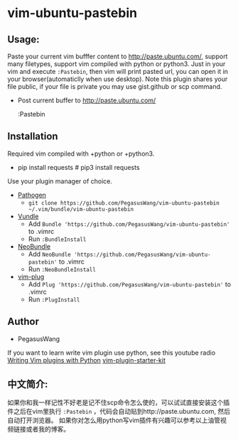# vim-ubuntu-pastebin

## Usage:
Paste your current vim bufffer content to http://paste.ubuntu.com/, support many filetypes, support vim compiled with python or python3. Just in your vim and execute `:Pastebin`, then vim will print pasted url, you can open it in your browser(automaticlly when use desktop). Note this plugin shares your file public, if your file is private you may use gist.github or scp command.

- Post current buffer to http://paste.ubuntu.com/

    :Pastebin


## Installation

Required vim compiled with +python or +python3.

- pip install requests            # pip3 install requests

Use your plugin manager of choice.

- [Pathogen](https://github.com/tpope/vim-pathogen)
  - `git clone https://github.com/PegasusWang/vim-ubuntu-pastebin ~/.vim/bundle/vim-ubuntu-pastebin`
- [Vundle](https://github.com/gmarik/vundle)
  - Add `Bundle 'https://github.com/PegasusWang/vim-ubuntu-pastebin'` to .vimrc
  - Run `:BundleInstall`
- [NeoBundle](https://github.com/Shougo/neobundle.vim)
  - Add `NeoBundle 'https://github.com/PegasusWang/vim-ubuntu-pastebin'` to .vimrc
  - Run `:NeoBundleInstall`
- [vim-plug](https://github.com/junegunn/vim-plug)
  - Add `Plug 'https://github.com/PegasusWang/vim-ubuntu-pastebin'` to .vimrc
  - Run `:PlugInstall`

## Author
- PegasusWang

If you want to learn write vim plugin use python, see this youtube radio [Writing Vim plugins with Python](https://www.youtube.com/watch?v=vMAeYp8mX_M)
[vim-plugin-starter-kit](https://github.com/JarrodCTaylor/vim-plugin-starter-kit)


## 中文简介:
如果你和我一样记性不好老是记不住scp命令怎么使的，可以试试直接安装这个插件之后在vim里执行 `:Pastebin` ，代码会自动贴到http://paste.ubuntu.com, 然后自动打开浏览器。
如果你对怎么用python写vim插件有兴趣可以参考以上油管视频链接或者我的博客。
